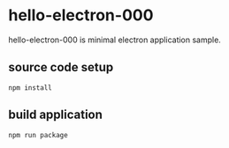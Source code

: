 # hello-electron-000

hello-electron-000 is minimal electron application sample.

## source code setup

```
npm install
```

## build application

```
npm run package
```

